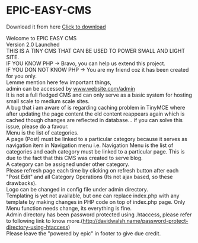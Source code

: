 EPIC-EASY-CMS
=============

Download it from here <a href="https://drive.google.com/file/d/0B3HOzly5EXXQUVJ2eDQyUHZ2ZDQ/edit?usp=sharing" target="_blank">Click to download</a>

Welcome to EPIC EASY CMS<br/>
Version 2.0 Launched<br/>
THIS IS A TINY CMS THAT CAN BE USED TO POWER SMALL AND LIGHT SITE.<br/>
IF YOU KNOW PHP -> Bravo, you can help us extend this project.<br/>
IF YOU DON NOT KNOW PHP -> You are my friend coz it has been created for you only.<br/>
Lemme mention here few important things,<br/>
admin can be accessed by www.website.com/admin<br/>
It is not a full fledged CMS and can only serve as a basic system for hosting small scale to medium scale sites.<br/>
A bug that i am aware of is regarding caching problem in TinyMCE where after updating the page content the old content reappears again which is cached though changes are reflected in database... if you can solve this issue, please do a favour.<br/>
Menu is the list of categories.<br/>
A page (Post) must be linked to a particular category because it serves as navigation item in Navigation menu i.e. Navigation Menu is the list of categories and each category must be linked to a particular page. This is due to the fact that this CMS was created to serve blog.<br/>
A category can be assigned under other category.<br/>
Please refresh page each time by clicking on refresh button after each "Post Edit" and all Category Operations (Its not ajax based, so these drawbacks).<br/>
Logo can be changed in config file under admin directory.<br/>
Templating is yet not available, but one can replace index.php with any template by making changes in PHP code on top of index.php page. Only Menu function needs change, its everything is fine.<br/>
Admin directory has been password protected using .htaccess, please refer to following link to know more.(http://davidwalsh.name/password-protect-directory-using-htaccess)<br/>
Please leave the "powered by epic" in footer to give due credit.<br/>

